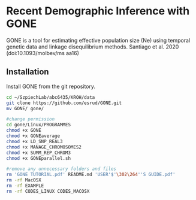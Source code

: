 # Recent Demographic Inference with GONE
GONE is a tool for estimating effective population size (Ne) using temporal genetic data and linkage disequilibrium methods. 
Santiago et al. 2020 (doi:10.1093/molbev/ms aa16)

## Installation 
Install GONE from the git repository. 
```bash
cd ~/SzpiechLab/abc6435/KROH/data
git clone https://github.com/esrud/GONE.git
mv GONE/ gone/

#change permission
cd gone/Linux/PROGRAMMES
chmod +x GONE
chmod +x GONEaverage
chmod +x LD_SNP_REAL3
chmod +x MANAGE_CHROMOSOMES2
chmod +x SUMM_REP_CHROM3
chmod +x GONEparallel.sh

#remove any unnecessary folders and files
rm 'GONE TUTORIAL.pdf' README.md 'USER'$'\302\264''S GUIDE.pdf'
rm -rf MacOSX
rm -rf EXAMPLE
rm -rf CODES_LINUX CODES_MACOSX
```
